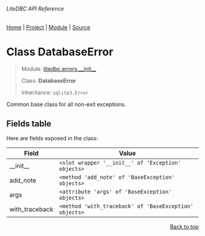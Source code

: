 ###### LiteDBC API Reference
[Home](/docs/api/README.md) | [Project](/README.md) | [Module](/docs/api/modules/litedbc/errors/__init__/README.md) | [Source](/src/litedbc/errors/__init__.py)

# Class DatabaseError
> Module: [litedbc.errors.\_\_init\_\_](/docs/api/modules/litedbc/errors/__init__/README.md)
>
> Class: **DatabaseError**
>
> Inheritance: `sqlite3.Error`

Common base class for all non-exit exceptions.

## Fields table
Here are fields exposed in the class:

| Field | Value |
| --- | --- |
| \_\_init\_\_ | `<slot wrapper '__init__' of 'Exception' objects>` |
| add\_note | `<method 'add_note' of 'BaseException' objects>` |
| args | `<attribute 'args' of 'BaseException' objects>` |
| with\_traceback | `<method 'with_traceback' of 'BaseException' objects>` |

<p align="right"><a href="#litedbc-api-reference">Back to top</a></p>
